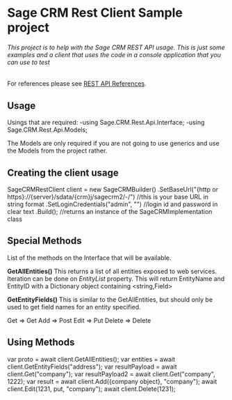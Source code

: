 # Sage CRM Rest Client Sample project
###### This project is to help with the Sage CRM REST API usage. This is just some examples and a client that uses the code in a console application that you can use to test

For references please see [REST API References](https://help.sagecrm.com/2020-r1/RestApiReference/).

## Usage

Usings that are required:
-using Sage.CRM.Rest.Api.Interface;
-using Sage.CRM.Rest.Api.Models;

The Models are only required if you are not going to use generics and use the Models from the project rather.

## Creating the client usage
SageCRMRestClient client = new SageCRMBuilder()
                              .SetBaseUrl("{http or https}://{server}/sdata/{crm}j/sagecrm2/-/") //this is your base URL in string format
                              .SetLoginCredentials("admin", "") //login id and password in clear text
                              .Build(); //returns an instance of the SageCRMImplementation class

## Special Methods
List of the methods on the Interface that will be available.

**GetAllEntities()**
This returns a list of all entities exposed to web services.
Iteration can be done on *EntityList* property.  This will return EntityName and EntityID with a Dictionary object containing <string,Field>

**GetEntityFields()**
This is similar to the GetAllEntities, but should only be used to get field names for an entity specified. 

Get => Get
Add => Post
Edit => Put
Delete => Delete

## Using Methods
var proto = await client.GetAllEntities();
var entities = await client.GetEntityFields("address");
var resultPayload = await client.Get("company");
var resultPayload2 = await client.Get("company", 1222);
var result = await client.Add({company object}, "company");
await client.Edit(1231, put, "company");
await client.Delete<Company>(1231);
